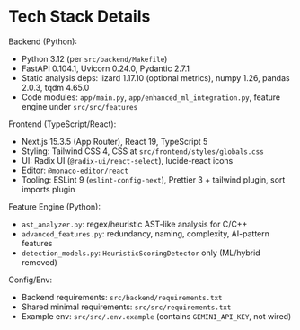 # Tech Stack Details

Backend (Python):
- Python 3.12 (per `src/backend/Makefile`)
- FastAPI 0.104.1, Uvicorn 0.24.0, Pydantic 2.7.1
- Static analysis deps: lizard 1.17.10 (optional metrics), numpy 1.26, pandas 2.0.3, tqdm 4.65.0
- Code modules: `app/main.py`, `app/enhanced_ml_integration.py`, feature engine under `src/src/features`

Frontend (TypeScript/React):
- Next.js 15.3.5 (App Router), React 19, TypeScript 5
- Styling: Tailwind CSS 4, CSS at `src/frontend/styles/globals.css`
- UI: Radix UI (`@radix-ui/react-select`), lucide-react icons
- Editor: `@monaco-editor/react`
- Tooling: ESLint 9 (`eslint-config-next`), Prettier 3 + tailwind plugin, sort imports plugin

Feature Engine (Python):
- `ast_analyzer.py`: regex/heuristic AST-like analysis for C/C++
- `advanced_features.py`: redundancy, naming, complexity, AI-pattern features
- `detection_models.py`: `HeuristicScoringDetector` only (ML/hybrid removed)

Config/Env:
- Backend requirements: `src/backend/requirements.txt`
- Shared minimal requirements: `src/src/requirements.txt`
- Example env: `src/src/.env.example` (contains `GEMINI_API_KEY`, not wired)
